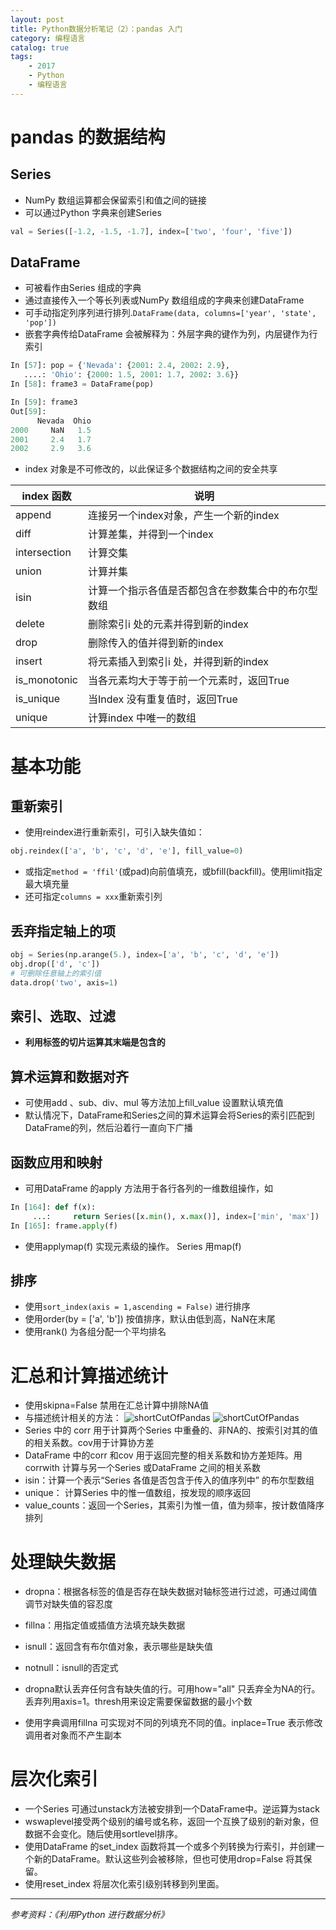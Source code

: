 ```yaml
---
layout: post
title: Python数据分析笔记（2）：pandas 入门
category: 编程语言
catalog: true
tags: 
    - 2017
    - Python
    - 编程语言
---
```


# pandas 的数据结构
## Series
* NumPy 数组运算都会保留索引和值之间的链接
* 可以通过Python 字典来创建Series
```python
val = Series([-1.2, -1.5, -1.7], index=['two', 'four', 'five'])
```

## DataFrame
* 可被看作由Series 组成的字典
* 通过直接传入一个等长列表或NumPy 数组组成的字典来创建DataFrame
* 可手动指定列序列进行排列.``` DataFrame(data, columns=['year', 'state', 'pop']) ```
* 嵌套字典传给DataFrame 会被解释为：外层字典的键作为列，内层键作为行索引   

```python
In [57]: pop = {'Nevada': {2001: 2.4, 2002: 2.9},
   ....: 'Ohio': {2000: 1.5, 2001: 1.7, 2002: 3.6}}
In [58]: frame3 = DataFrame(pop)

In [59]: frame3
Out[59]:
      Nevada  Ohio
2000     NaN   1.5
2001     2.4   1.7
2002     2.9   3.6
```
* index 对象是不可修改的，以此保证多个数据结构之间的安全共享

index 函数|说明
---|---
append|连接另一个index对象，产生一个新的index
diff|计算差集，并得到一个index
intersection|计算交集
union|计算并集
isin|计算一个指示各值是否都包含在参数集合中的布尔型数组
delete|删除索引i 处的元素并得到新的index
drop|删除传入的值并得到新的index
insert|将元素插入到索引i 处，并得到新的index
is_monotonic|当各元素均大于等于前一个元素时，返回True
is_unique|当Index 没有重复值时，返回True
unique|计算index 中唯一的数组

# 基本功能
## 重新索引
* 使用reindex进行重新索引，可引入缺失值如：
```python
obj.reindex(['a', 'b', 'c', 'd', 'e'], fill_value=0)
```
* 或指定```method = 'ffil'```(或pad)向前值填充，或bfill(backfill)。使用limit指定最大填充量
* 还可指定```columns = xxx```重新索引列

## 丢弃指定轴上的项
```python
obj = Series(np.arange(5.), index=['a', 'b', 'c', 'd', 'e'])
obj.drop(['d', 'c'])
# 可删除任意轴上的索引值
data.drop('two', axis=1)
```

## 索引、选取、过滤
* **利用标签的切片运算其末端是包含的**

## 算术运算和数据对齐
* 可使用add 、sub、div、mul 等方法加上fill_value 设置默认填充值
* 默认情况下，DataFrame和Series之间的算术运算会将Series的索引匹配到DataFrame的列，然后沿着行一直向下广播

## 函数应用和映射
* 可用DataFrame 的apply 方法用于各行各列的一维数组操作，如
```python
In [164]: def f(x):
     ...:     return Series([x.min(), x.max()], index=['min', 'max'])
In [165]: frame.apply(f)
```
* 使用applymap(f) 实现元素级的操作。 Series 用map(f)

## 排序
* 使用```sort_index(axis = 1,ascending = False)``` 进行排序
* 使用order(by = ['a', 'b']) 按值排序，默认由低到高，NaN在末尾
* 使用rank() 为各组分配一个平均排名

# 汇总和计算描述统计
* 使用skipna=False 禁用在汇总计算中排除NA值
* 与描述统计相关的方法：
![shortCutOfPandas](https://raw.githubusercontent.com/Donche/Donche.github.io/master/_posts/Python/SC_2_1.jpg)
![shortCutOfPandas](https://raw.githubusercontent.com/Donche/Donche.github.io/master/_posts/Python/SC_2_2.jpg)
* Series 中的 corr 用于计算两个Series 中重叠的、非NA的、按索引对其的值的相关系数。cov用于计算协方差
* DataFrame 中的corr 和cov 用于返回完整的相关系数和协方差矩阵。用corrwith 计算与另一个Series 或DataFrame 之间的相关系数
* isin：计算一个表示“Series 各值是否包含于传入的值序列中” 的布尔型数组
* unique： 计算Series 中的惟一值数组，按发现的顺序返回
* value_counts：返回一个Series，其索引为惟一值，值为频率，按计数值降序排列

# 处理缺失数据
* dropna：根据各标签的值是否存在缺失数据对轴标签进行过滤，可通过阈值调节对缺失值的容忍度
* fillna：用指定值或插值方法填充缺失数据
* isnull：返回含有布尔值对象，表示哪些是缺失值
* notnull：isnull的否定式

* dropna默认丢弃任何含有缺失值的行。可用how="all" 只丢弃全为NA的行。丢弃列用axis=1。thresh用来设定需要保留数据的最小个数
* 使用字典调用fillna 可实现对不同的列填充不同的值。inplace=True 表示修改调用者对象而不产生副本

# 层次化索引
* 一个Series 可通过unstack方法被安排到一个DataFrame中。逆运算为stack
* wswaplevel接受两个级别的编号或名称，返回一个互换了级别的新对象，但数据不会变化。随后使用sortlevel排序。
* 使用DataFrame 的set_index 函数将其一个或多个列转换为行索引，并创建一个新的DataFrame。默认这些列会被移除，但也可使用drop=False 将其保留。
* 使用reset_index 将层次化索引级别转移到列里面。

---
*参考资料：《利用Python 进行数据分析》*
